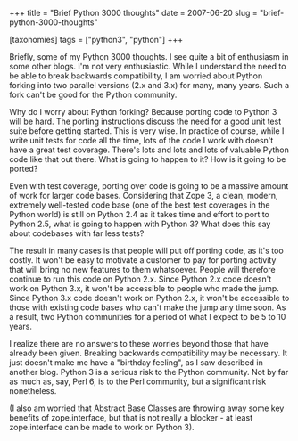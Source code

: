 +++
title = "Brief Python 3000 thoughts"
date = 2007-06-20
slug = "brief-python-3000-thoughts"

[taxonomies]
tags = ["python3", "python"]
+++

Briefly, some of my Python 3000 thoughts. I see quite a bit of
enthusiasm in some other blogs. I'm not very enthusiastic. While I
understand the need to be able to break backwards compatibility, I am
worried about Python forking into two parallel versions (2.x and 3.x)
for many, many years. Such a fork can't be good for the Python
community.

Why do I worry about Python forking? Because porting code to Python 3
will be hard. The porting instructions discuss the need for a good unit
test suite before getting started. This is very wise. In practice of
course, while I write unit tests for code all the time, lots of the code
I work with doesn't have a great test coverage. There's lots and lots
and lots of valuable Python code like that out there. What is going to
happen to it? How is it going to be ported?

Even with test coverage, porting over code is going to be a massive
amount of work for larger code bases. Considering that Zope 3, a clean,
modern, extremely well-tested code base (one of the best test coverages
in the Python world) is still on Python 2.4 as it takes time and effort
to port to Python 2.5, what is going to happen with Python 3? What does
this say about codebases with far less tests?

The result in many cases is that people will put off porting code, as
it's too costly. It won't be easy to motivate a customer to pay for
porting activity that will bring no new features to them whatsoever.
People will therefore continue to run this code on Python 2.x. Since
Python 2.x code doesn't work on Python 3.x, it won't be accessible to
people who made the jump. Since Python 3.x code doesn't work on Python
2.x, it won't be accessible to those with existing code bases who can't
make the jump any time soon. As a result, two Python communities for a
period of what I expect to be 5 to 10 years.

I realize there are no answers to these worries beyond those that have
already been given. Breaking backwards compatibility may be necessary.
It just doesn't make me have a "birthday feeling", as I saw described in
another blog. Python 3 is a serious risk to the Python community. Not by
far as much as, say, Perl 6, is to the Perl community, but a significant
risk nonetheless.

(I also am worried that Abstract Base Classes are throwing away some key
benefits of zope.interface, but that is not really a blocker - at least
zope.interface can be made to work on Python 3).
